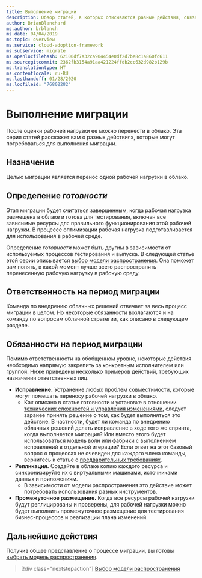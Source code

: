 ```yaml
---
title: Выполнение миграции
description: Обзор статей, в которых описываются разные действия, связанные с переносом рабочей нагрузки в Azure.
author: BrianBlanchard
ms.author: brblanch
ms.date: 04/04/2019
ms.topic: overview
ms.service: cloud-adoption-framework
ms.subservice: migrate
ms.openlocfilehash: 62100df7a32ca904454e0df2d7be8c1a860fd611
ms.sourcegitcommit: 2362fb3154a91aa421224ffdb2cc632d982b129b
ms.translationtype: HT
ms.contentlocale: ru-RU
ms.lasthandoff: 01/28/2020
ms.locfileid: "76802282"
---
```

# <a name="execute-a-migration"></a>Выполнение миграции

После оценки рабочей нагрузки ее можно перенести в облако. Эта серия статей расскажет вам о разных действиях, которые могут потребоваться для выполнения миграции.

## <a name="objective"></a>Назначение

Целью миграции является перенос одной рабочей нагрузки в облако.

## <a name="definition-of-done"></a>Определение *готовности*

Этап миграции будет считаться завершенным, когда рабочая нагрузка размещена в облаке и готова для тестирования, включая все зависимые ресурсы для правильного функционирования этой рабочей нагрузки. В процессе оптимизации рабочая нагрузка подготавливается для использования в рабочей среде.

Определение *готовности* может быть другим в зависимости от используемых процессов тестирования и выпуска. В следующей статье этой серии описывается [выбор модели распространения](./promotion-models.md). Она поможет вам понять, в какой момент лучше всего распространять перенесенную рабочую нагрузку в рабочую среду.

## <a name="accountability-during-migration"></a>Ответственность на период миграции

Команда по внедрению облачных решений отвечает за весь процесс миграции в целом. Но некоторые обязанности возлагаются и на команду по вопросам облачной стратегии, как описано в следующем разделе.

## <a name="responsibilities-during-migration"></a>Обязанности на период миграции

Помимо ответственности на обобщенном уровне, некоторые действия необходимо напрямую закрепить за конкретным исполнителем или группой. Ниже приведены несколько примеров действий, требующих назначения ответственных лиц.

- **Исправление.** Устранение любых проблем совместимости, которые могут помешать переносу рабочей нагрузки в облако.
  - Как описано в статье готовности к установке в отношении [технических сложностей и управления изменениями](../prerequisites/technical-complexity.md), следует заранее принять решение о том, как будет выполняться это действие. В частности, будет ли команда по внедрению облачных решений делать исправление в ходе того же спринта, когда выполняется миграция? Или вместо этого будет использоваться модель волн или фабрики с выполнением исправлений в отдельной итерации? Если ответ на этот базовый вопрос о процессах не очевиден для каждого члена команды, вернитесь к статье о [предварительных требованиях](../prerequisites/index.md).
- **Репликация.** Создайте в облаке копию каждого ресурса и синхронизируйте их с виртуальными машинами, источниками данных и приложениям.
  - В зависимости от модели распространения это действие может потребовать использования разных инструментов.
- **Промежуточное размещение.** Когда все ресурсы рабочей нагрузки будут реплицированы и проверены, для рабочей нагрузки можно будет выполнить промежуточное размещение для тестирования бизнес-процессов и реализации плана изменений.

## <a name="next-steps"></a>Дальнейшие действия

Получив общее представление о процессе миграции, вы готовы [выбрать модель распространения](./promotion-models.md).

> [!div class="nextstepaction"]
> [Выбор модели распространения](./promotion-models.md)
